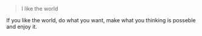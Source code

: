 > I like the world

If you like the world, do what you want, make what you thinking is posseble and enjoy it.
